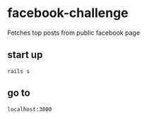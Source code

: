 # facebook-challenge
Fetches top posts from public facebook page

## start up
```
rails s
```

## go to
```
localhost:3000
```